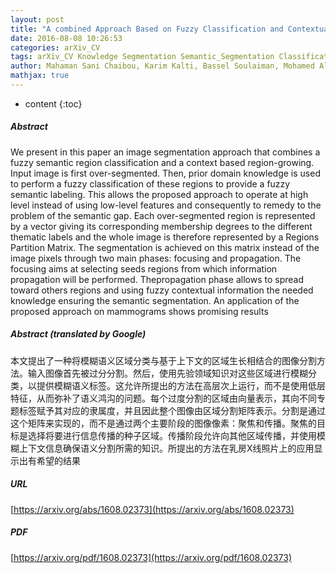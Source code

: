 ```yaml
---
layout: post
title: "A combined Approach Based on Fuzzy Classification and Contextual Region Growing to Image Segmentation"
date: 2016-08-08 10:26:53
categories: arXiv_CV
tags: arXiv_CV Knowledge Segmentation Semantic_Segmentation Classification
author: Mahaman Sani Chaibou, Karim Kalti, Bassel Soulaiman, Mohamed Ali Mahjoub
mathjax: true
---
```


* content
{:toc}

##### Abstract
We present in this paper an image segmentation approach that combines a fuzzy semantic region classification and a context based region-growing. Input image is first over-segmented. Then, prior domain knowledge is used to perform a fuzzy classification of these regions to provide a fuzzy semantic labeling. This allows the proposed approach to operate at high level instead of using low-level features and consequently to remedy to the problem of the semantic gap. Each over-segmented region is represented by a vector giving its corresponding membership degrees to the different thematic labels and the whole image is therefore represented by a Regions Partition Matrix. The segmentation is achieved on this matrix instead of the image pixels through two main phases: focusing and propagation. The focusing aims at selecting seeds regions from which information propagation will be performed. Thepropagation phase allows to spread toward others regions and using fuzzy contextual information the needed knowledge ensuring the semantic segmentation. An application of the proposed approach on mammograms shows promising results

##### Abstract (translated by Google)
本文提出了一种将模糊语义区域分类与基于上下文的区域生长相结合的图像分割方法。输入图像首先被过分分割。然后，使用先验领域知识对这些区域进行模糊分类，以提供模糊语义标签。这允许所提出的方法在高层次上运行，而不是使用低层特征，从而弥补了语义鸿沟的问题。每个过度分割的区域由向量表示，其向不同专题标签赋予其对应的隶属度，并且因此整个图像由区域分割矩阵表示。分割是通过这个矩阵来实现的，而不是通过两个主要阶段的图像像素：聚焦和传播。聚焦的目标是选择将要进行信息传播的种子区域。传播阶段允许向其他区域传播，并使用模糊上下文信息确保语义分割所需的知识。所提出的方法在乳房X线照片上的应用显示出有希望的结果

##### URL
[https://arxiv.org/abs/1608.02373](https://arxiv.org/abs/1608.02373)

##### PDF
[https://arxiv.org/pdf/1608.02373](https://arxiv.org/pdf/1608.02373)

